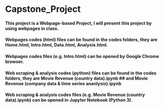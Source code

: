 # Capstone_Project
#### This project is a Webpage-based Project, I will present this project by using webpages in class.
#### Webpages codes (html) files can be found in the codes folders, they are Home.html, Intro.html, Data.html, Analysis.html.
#### Webpages codes files (e.g. Intro.html) can be opened by Google Chrome browser.

#### Web scraping & analysis codes (python) files can be found in the codes folders, they are Movie Revenue (country data).ipynb ## and Movie Revenue (company data & time series ananlysis).ipynb
#### Web scraping & analysis codes files (e.g. Movie Revenue (country data).ipynb) can be opened in Jupyter Notebook (Python 3).
